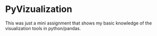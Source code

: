 # PyVizualization

This was just a mini assignment that shows my basic knowledge of the visualization tools in python/pandas. 
